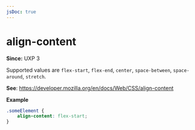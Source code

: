 ```yaml
---
jsDoc: true
---
```

# align-content

**Since:** UXP 3

Supported values are `flex-start`, `flex-end`, `center`, `space-between`, `space-around`, `stretch`.

**See**: https://developer.mozilla.org/en/docs/Web/CSS/align-content

**Example**

```css
.someElement {
    align-content: flex-start;
}
```

